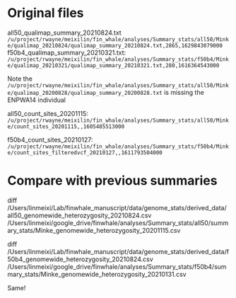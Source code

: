 # Original files

all50_qualimap_summary_20210824.txt `/u/project/rwayne/meixilin/fin_whale/analyses/Summary_stats/all50/Minke/qualimap_20210824/qualimap_summary_20210824.txt,2865,1629843079000`
f50b4_qualimap_summary_20210321.txt: `/u/project/rwayne/meixilin/fin_whale/analyses/Summary_stats/f50b4/Minke/qualimap_20210321/qualimap_summary_20210321.txt,280,1616364543000`

Note the `/u/project/rwayne/meixilin/fin_whale/analyses/Summary_stats/all50/Minke/qualimap_20200828/qualimap_summary_20200828.txt` is missing the ENPWA14 individual

all50_count_sites_20201115: `/u/project/rwayne/meixilin/fin_whale/analyses/Summary_stats/all50/Minke/count_sites_20201115,,1605485513000`

f50b4_count_sites_20210127: `/u/project/rwayne/meixilin/fin_whale/analyses/Summary_stats/f50b4/Minke/count_sites_filteredvcf_20210127,,1611793504000`


# Compare with previous summaries

diff /Users/linmeixi/Lab/finwhale_manuscript/data/genome_stats/derived_data/all50_genomewide_heterozygosity_20210824.csv /Users/linmeixi/google_drive/finwhale/analyses/Summary_stats/all50/summary_stats/Minke_genomewide_heterozygosity_20201115.csv

diff /Users/linmeixi/Lab/finwhale_manuscript/data/genome_stats/derived_data/f50b4_genomewide_heterozygosity_20210824.csv /Users/linmeixi/google_drive/finwhale/analyses/Summary_stats/f50b4/summary_stats/Minke_genomewide_heterozygosity_20210131.csv

Same!